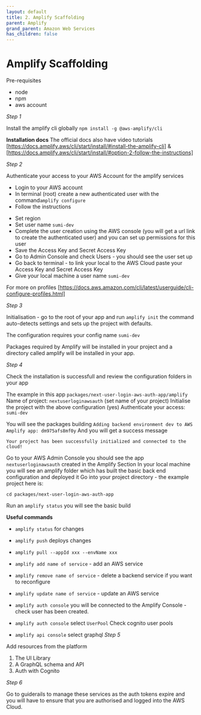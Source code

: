 ```yaml
---
layout: default
title: 2. Amplify Scaffolding
parent: Amplify
grand_parent: Amazon Web Services
has_children: false
---
```


# Amplify Scaffolding

Pre-requisites

- node
- npm
- aws account

_Step 1_

Install the amplify cli globally
`npm install -g @aws-amplify/cli`

**Installation docs**
The official docs also have video tutorials
[https://docs.amplify.aws/cli/start/install/#install-the-amplify-cli] &
[https://docs.amplify.aws/cli/start/install/#option-2-follow-the-instructions]

_Step 2_

Authenticate your access to your AWS Account for the amplify services

- Login to your AWS account
- In terminal (root) create a new authenticated user with the command`amplify configure`
- Follow the instructions

* Set region
* Set user name `sumi-dev`
* Complete the user creation using the AWS console (you will get a url link to create the authenticated user) and you can set up permissions for this user
* Save the Access Key and Secret Access Key
* Go to Admin Console and check Users - you should see the user set up
* Go back to terminal - to link your local to the AWS Cloud paste your Access Key and Secret Access Key
* Give your local machine a user name `sumi-dev`

For more on profiles [https://docs.aws.amazon.com/cli/latest/userguide/cli-configure-profiles.html]

_Step 3_

Initialisation - go to the root of your app and run `amplify init` the command auto-detects settings and sets up the project with defaults.

The configuration requires your config name `sumi-dev`

Packages required by Amplify will be installed in your project and a directory called amplify will be installed in your app.

_Step 4_

Check the installation is successfull and review the configuration folders in your app

The example in this app `packages/next-user-login-aws-auth-app/amplify`
Name of project: `nextuserloginawsauth` (set name of your project)
Initialise the project with the above configuration (yes)
Authenticate your access: `sumi-dev`

You will see the packages building `Adding backend environment dev to AWS Amplify app: dm975afs8mf0y`
And you will get a success message

`Your project has been successfully initialized and connected to the cloud!`

Go to your AWS Admin Console you should see the app `nextuserloginawsauth` created in the Amplify Section
In your local machine you will see an amplify folder which has built the basic back end configuration and deployed it
Go into your project directory - the example project here is:

`cd packages/next-user-login-aws-auth-app`

Run an `amplify status` you will see the basic build

**Useful commands**

- `amplify status` for changes
- `amplify push` deploys changes
- `amplify pull --appId xxx --envName xxx`

- `amplify add name of service` - add an AWS service
- `amplify remove name of service` - delete a backend service if you want to reconfigure
- `amplify update name of service` - update an AWS service

- `amplify auth console` you will be connected to the Amplify Console - check user has been created.
- `amplify auth console` select `UserPool` Check cognito user pools
- `amplify api console` select graphql
  _Step 5_

Add resources from the platform

1. The UI Library
2. A GraphQL schema and API
3. Auth with Cognito

_Step 6_

Go to guiderails to manage these services as the auth tokens expire and you will have to ensure that you are authorised and logged into the AWS Cloud.